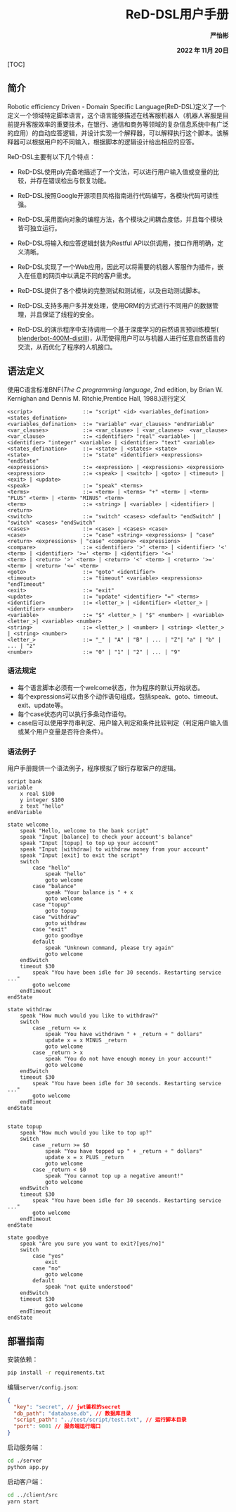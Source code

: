 



# <div align = "right">ReD-DSL用户手册</div>





**<div align = "right">严怡彬</div>**









































**<div align = "right">2022 年 11月 20日</div>**

<div style="page-break-after:always"></div>

[TOC]

<div style="page-break-after:always"></div>

## 简介

Robotic efficiency Driven - Domain Specific Language(ReD-DSL)定义了一个定义一个领域特定脚本语言，这个语言能够描述在线客服机器人（机器人客服是目前提升客服效率的重要技术，在银行、通信和商务等领域的复杂信息系统中有广泛的应用）的自动应答逻辑，并设计实现一个解释器，可以解释执行这个脚本。该解释器可以根据用户的不同输入，根据脚本的逻辑设计给出相应的应答。

ReD-DSL主要有以下几个特点：

* ReD-DSL使用ply完备地描述了一个文法，可以进行用户输入值或变量的比较，并存在错误检出与恢复功能。
* ReD-DSL按照Google开源项目风格指南进行代码编写，各模块代码可读性强。
* ReD-DSL采用面向对象的编程方法，各个模块之间耦合度低，并且每个模块皆可独立运行。

* ReD-DSL将输入和应答逻辑封装为Restful API以供调用，接口作用明确，定义清晰。
* ReD-DSL实现了一个Web应用，因此可以将需要的机器人客服作为插件，嵌入在任意的网页中以满足不同的客户需求。

* ReD-DSL提供了各个模块的完整测试和测试桩，以及自动测试脚本。

* ReD-DSL支持多用户多并发处理，使用ORM的方式进行不同用户的数据管理，并且保证了线程的安全。
* ReD-DSL的演示程序中支持调用一个基于深度学习的自然语言预训练模型([ blenderbot-400M-distill](https://huggingface.co/facebook/blenderbot-400M-distill))，从而使得用户可以与机器人进行任意自然语言的交流，从而优化了程序的人机接口。

<div style="page-break-after:always"></div>

## 语法定义

使用C语言标准BNF(*The C programming language*, 2nd edition, by Brian W. Kernighan and Dennis M. Ritchie,Prentice Hall, 1988.)进行定义

```gas
<script>				::= "script" <id> <variables_defination> <states_defination>
<variables_defination>  ::= "variable" <var_clauses> "endVariable"
<var_clauses>			::= <var_clause> | <var_clauses>  <var_clause>
<var_clause>			::= <identifier> "real" <variable> | <identifier> "integer" <variable> | <identifier> "text" <variable>
<states_defination> 	::= <state> | <states> <state>
<state>					::= "state" <identifier> <expressions> "endState"
<expressions>			::= <expression> | <expressions> <expression>
<expression>			::= <speak> | <switch> | <goto> | <timeout> | <exit> | <update>
<speak>					::= "speak" <terms>
<terms>					::= <term> | <terms> "+" <term> | <term> "PLUS" <term> | <term> "MINUS" <term>
<term>					::= <string> | <variable> | <identifier> | <return>
<switch> 				::= "switch" <cases> <default> "endSwitch" | "switch" <cases> "endSwitch"
<cases>					::= <case> | <cases> <case>
<case> 					::= "case" <string> <expressions> | "case" <return> <expressions> | "case" <compare> <expressions>
<compare>				::= <identifier> '>' <term> | <identifier> '<' <term> | <identifier> '>=' <term> | <identifier> '<=' 								<term> | <return> '>' <term> | <return> '<' <term> | <return> '>=' <term> | <return> '<=' <term>
<goto>					::= "goto" <identifier>
<timeout> 				::= "timeout" <variable> <expressions> "endTimeout"
<exit>					::= "exit"
<update>				::= "update" <identifier> "=" <terms>
<identifier> 			::= <letter_> | <identifier> <letter_> | <identifier> <number>
<variable>				::= "$" <letter_> | "$" <number> | <variable> <letter_>| <variable> <number>
<string> 				::= <letter_> | <number> | <string> <letter_> | <string> <number>
<letter_>				::= "_" | "A" | "B" | ... | "Z"| "a" | "b" | ... | "z"
<number>				::= "0" | "1" | "2" | ... | "9"
```

### 语法规定

* 每个语言脚本必须有一个welcome状态，作为程序的默认开始状态。
* 每个expressions可以由多个动作语句组成，包括speak、goto、timeout、exit、update等。
* 每个case状态内可以执行多条动作语句。
* case后可以使用字符串判定、用户输入判定和条件比较判定（判定用户输入值或某个用户变量是否符合条件）。

### 语法例子

用户手册提供一个语法例子，程序模拟了银行存取客户的逻辑。
```
script bank
variable
    x real $100
    y integer $100
    z text "hello"
endVariable

state welcome
    speak "Hello, welcome to the bank script"
    speak "Input [balance] to check your account's balance"
    speak "Input [topup] to top up your account"
    speak "Input [withdraw] to withdraw money from your account"
    speak "Input [exit] to exit the script"
    switch
        case "hello" 
            speak "hello"
            goto welcome
        case "balance"
            speak "Your balance is " + x
            goto welcome
        case "topup" 
            goto topup
        case "withdraw"
            goto withdraw
        case "exit" 
            goto goodbye
        default 
            speak "Unknown command, please try again"
            goto welcome
    endSwitch
    timeout $30 
        speak "You have been idle for 30 seconds. Restarting service ..."
        goto welcome
    endTimeout
endState

state withdraw
    speak "How much would you like to withdraw?"
    switch
        case _return <= x
            speak "You have withdrawn " + _return + " dollars"
            update x = x MINUS _return
            goto welcome
        case _return > x
            speak "You do not have enough money in your account!"
            goto welcome
    endSwitch
    timeout $30 
        speak "You have been idle for 30 seconds. Restarting service ..."
        goto welcome
    endTimeout
endState


state topup
    speak "How much would you like to top up?"
    switch
        case _return >= $0
            speak "You have topped up " + _return + " dollars"
            update x = x PLUS _return
            goto welcome
        case _return < $0
            speak "You cannot top up a negative amount!"
            goto welcome
    endSwitch
    timeout $30 
        speak "You have been idle for 30 seconds. Restarting service ..."
        goto welcome
    endTimeout
endState

state goodbye
    speak "Are you sure you want to exit?[yes/no]"
    switch 
        case "yes"
            exit
        case "no"
            goto welcome
        default
            speak "not quite understood"
    endSwitch
    timeout $30 
            goto welcome
    endTimeout
endState
```

<div style="page-break-after:always"></div>

## 部署指南

安装依赖：

```bash
pip install -r requirements.txt
```

编辑`server/config.json`:

```json
{
  "key": "secret", // jwt鉴权的secret
  "db_path": "database.db", // 数据库目录
  "script_path": "../test/script/test.txt", // 运行脚本目录
  "port": 9001 // 服务端运行端口
}
```

启动服务端：

```bash
cd ./server
python app.py
```

启动客户端：

```bash
cd ../client/src
yarn start
```



